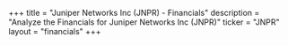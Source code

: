 +++
title = "Juniper Networks Inc (JNPR) - Financials"
description = "Analyze the Financials for Juniper Networks Inc (JNPR)"
ticker = "JNPR"
layout = "financials"
+++

